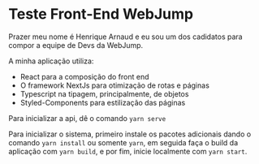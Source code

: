 # Teste Front-End WebJump

Prazer meu nome é Henrique Arnaud e eu sou um dos cadidatos para compor a equipe de Devs da WebJump.

A minha aplicação utiliza: 

* React para a composição do front end
* O framework NextJs para otimização de rotas e páginas
* Typescript na tipagem, principalmente, de objetos
* Styled-Components para estilização das páginas

Para inicializar a api, dê o comando `yarn serve`


Para inicializar o sistema, primeiro instale os pacotes adicionais dando o comando ```yarn install``` ou somente `yarn`, em seguida faça o build da aplicação com `yarn build`, e por fim, inicie localmente com `yarn start`.

